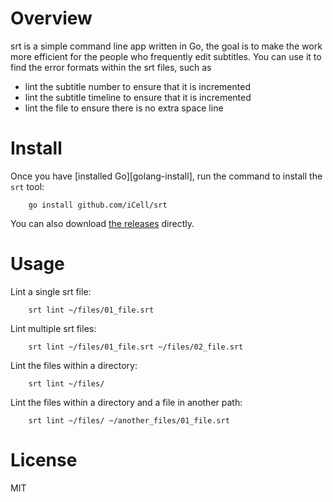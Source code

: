 Overview
===

srt is a simple command line app written in Go, the goal is to make the work more efficient for the people who frequently edit subtitles. You can use it to find the error formats within the srt files, such as 
* lint the subtitle number to ensure that it is incremented
* lint the subtitle timeline to ensure that it is incremented
* lint the file to ensure there is no extra space line

Install
===

Once you have [installed Go][golang-install], run the command to install the `srt` tool:
```
    go install github.com/iCell/srt
```
You can also download [the releases](https://github.com/iCell/srt/releases) directly.

Usage
===

Lint a single srt file:
```
    srt lint ~/files/01_file.srt
```
Lint multiple srt files:
```
    srt lint ~/files/01_file.srt ~/files/02_file.srt
```
Lint the files within a directory:
```
    srt lint ~/files/
```
Lint the files within a directory and a file in another path:
```
    srt lint ~/files/ ~/another_files/01_file.srt
```

License
===

MIT
